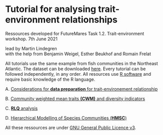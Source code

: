 # Tutorial for analysing trait-environment relationships

Ressources developed for FutureMares Task 1.2. Trait-environment workshop. 7th June 2021

lead by Martin Lindegren  
with the help from Benjamin Weigel, Esther Beukhof and Romain Frelat

All tutorials use the same example from fish communities in the Northeast Atlantic. The dataset can be downloaded [here](https://github.com/rfrelat/TraitEnvironment/raw/main/NEAtl_FishTraitEnv.Rdata).  Every tutorial can be followed independently, in any order. All resources use [R software](https://cran.r-project.org/) and require basic knowledge of the R language.

A. [Considerations for **data preparation** for trait-environement relationship](https://rfrelat.github.io/CleanDataTER.html)

B. [Community weighted mean traits **(CWM)** and diversity indicators](https://rfrelat.github.io/CWM.html)

C. [**RLQ** analysis](https://rfrelat.github.io/RLQ.html)

D. [Hierarchical Modelling of Species Communities (**HMSC**)](https://rfrelat.github.io/HMSC.html)




All these ressources are under [GNU General Public Licence v3](https://www.gnu.org/licenses/gpl-3.0).